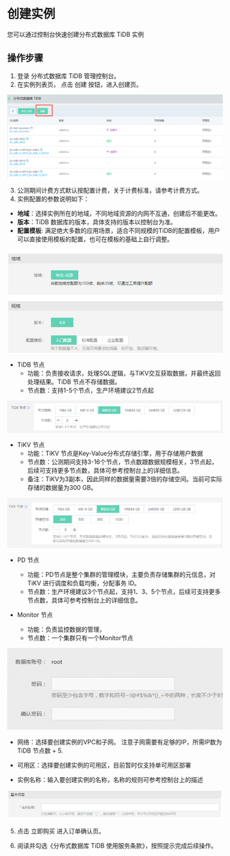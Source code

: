# 创建实例

您可以通过控制台快速创建分布式数据库 TiDB 实例

## 操作步骤
1. 登录 分布式数据库 TiDB 管理控制台。
2. 在实例列表页， 点击 创建 按钮，进入创建页。

![创建实例1](../../../../../image/TiDB/Create-Instance-1.png)

3. 公测期间计费方式默认按配置计费，关于计费标准，请参考计费方式。
4. 实例配置的参数说明如下：
- **地域**：选择实例所在的地域，不同地域资源的内网不互通，创建后不能更改。
- **版本**：TiDB 数据库的版本，具体支持的版本以控制台为准。
- **配置模板**: 满足绝大多数的应用场景，适合不同规模的TiDB的配置模板，用户可以直接使用模板的配置，也可在模板的基础上自行调整。

![创建实例2](../../../../../image/TiDB/Create-Instance-2.png)

- TiDB 节点
  - 功能：负责接收请求，处理SQL逻辑，与TiKV交互获取数据，并最终返回处理结果。TiDB 节点不存储数据。 
  - 节点数：支持1-5个节点，生产环境建议2节点起

![创建实例3](../../../../../image/TiDB/Create-Instance-3.png)

- TiKV 节点
  - 功能：TiKV 节点是Key-Value分布式存储引擎，用于存储用户数据
  - 节点数：公测期间支持3-16个节点，节点数跟数据规模相关，3节点起，后续可支持更多节点数，具体可参考控制台上的详细信息。
  - 备注：TiKV为3副本，因此同样的数据量需要3倍的存储空间。当前可实际存储的数据量为300 GB。
  
![创建实例4](../../../../../image/TiDB/Create-Instance-4.png)

- PD 节点
  - 功能：PD节点是整个集群的管理模块，主要负责存储集群的元信息，对 TiKV 进行调度和负载均衡，分配事务 ID。
  - 节点数：生产环境建议3个节点起，支持1、3、5个节点，后续可支持更多节点数，具体可参考控制台上的详细信息。

- Monitor 节点
  - 功能：负责监控数据的管理，
  - 节点数：一个集群只有一个Monitor节点

![创建实例5](../../../../../image/TiDB/Create-Instance-5.png)

- 网络：选择要创建实例的VPC和子网。 注意子网需要有足够的IP，所需IP数为 TiDB 节点数 + 5.

- 可用区：选择要创建实例的可用区，目前暂时仅支持单可用区部署

- 实例名称：输入要创建实例的名称，名称的规则可参考控制台上的描述

![创建实例6](../../../../../image/TiDB/Create-Instance-6.png)

5. 点击 立即购买 进入订单确认页。 

6. 阅读并勾选《分布式数据库 TiDB 使用服务条款》，按照提示完成后续操作。 
